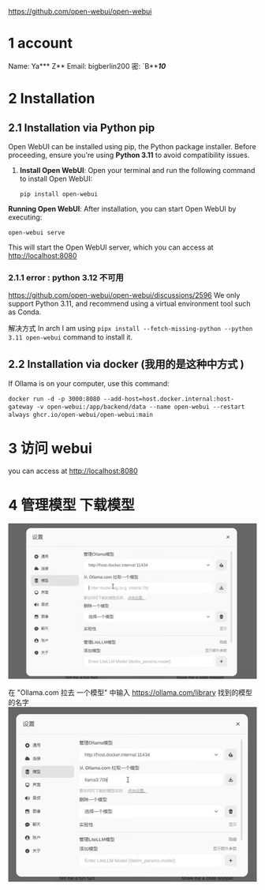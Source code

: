 
https://github.com/open-webui/open-webui


# 1 account

Name: Ya*** Z**
Email: bigberlin200
密: `B*****10***


# 2 Installation
## 2.1 Installation via Python pip

Open WebUI can be installed using pip, the Python package installer. Before proceeding, ensure you're using **Python 3.11** to avoid compatibility issues.

1. **Install Open WebUI**: Open your terminal and run the following command to install Open WebUI:
    ```shell
    pip install open-webui
    ```

**Running Open WebUI**: After installation, you can start Open WebUI by executing:
```shell
open-webui serve
```

This will start the Open WebUI server, which you can access at [http://localhost:8080](http://localhost:8080)

### 2.1.1 error : python 3.12 不可用 
https://github.com/open-webui/open-webui/discussions/2596
We only support Python 3.11, and recommend using a virtual environment tool such as Conda.


解决方式 
In arch I am using `pipx install --fetch-missing-python --python 3.11 open-webui` command to install it.



## 2.2 Installation via docker  (我用的是这种中方式 )

If Ollama is on your computer, use this command:
```
docker run -d -p 3000:8080 --add-host=host.docker.internal:host-gateway -v open-webui:/app/backend/data --name open-webui --restart always ghcr.io/open-webui/open-webui:main
```




# 3 访问 webui 

you can access at [http://localhost:8080](http://localhost:8080)



# 4 管理模型 下载模型 


![](images/Pasted%20image%2020241106120952.png)



在 "Ollama.com 拉去 一个模型" 中输入    https://ollama.com/library 找到的模型的名字 
![](images/Pasted%20image%2020241106121121.png)









